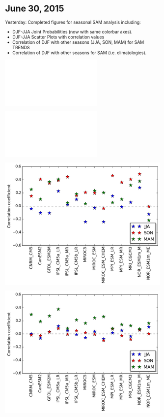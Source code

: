 # June 30, 2015

Yesterday: Completed figures for seasonal SAM analysis including: 
* DJF-JJA Joint Probabilities (now with same colorbar axes). 
* DJF-JJA Scatter Plots with correlation values
* Correlation of DJF with other seasons (JJA, SON, MAM) for SAM TRENDS
* Correlation of DJF with other seasons for SAM (i.e. climatologies). 

![DJF-JJA Joint Probabilities](files/DJF_JJA_joint_probabilities.pdf)

![DJF-JJA Scatter Plots](files/DJF_JJA_scatter.pdf)

![SAM Seasons Correlations - Trends](files/sam_djf_seasons_trend_corr.png)

![SAM Seasons Correlations - Climatologies](files/sam_djf_seasons_corr.png)
